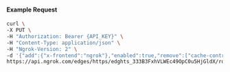 <!-- Code generated for API Clients. DO NOT EDIT. -->

#### Example Request

```bash
curl \
-X PUT \
-H "Authorization: Bearer {API_KEY}" \
-H "Content-Type: application/json" \
-H "Ngrok-Version: 2" \
-d '{"add":{"x-frontend":"ngrok"},"enabled":true,"remove":["cache-control"]}' \
https://api.ngrok.com/edges/https/edghts_333B3FxhVLWEc49OpC0u5HjGldX/routes/edghtsrt_333B3LHpCNGh86KwJkLkkz6Lch3/request_headers
```
